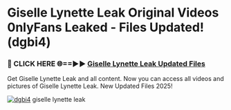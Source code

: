 # Giselle Lynette Leak Original Videos 0nlyFans Leaked - Files Updated! (dgbi4)

<h3>🔴 CLICK HERE 🌐==►► <a href="https://tinyurl.com/2jnfzry5" rel="nofollow">Giselle Lynette Leak Updated Files</a></h3>

Get Giselle Lynette Leak and all content. Now you can access all videos and pictures of Giselle Lynette Leak. New Updated Files 2025!

[![dgbi4](https://i.imgur.com/GyGTBgg.gif)](https://tinyurl.com/2jnfzry5)
giselle lynette leak